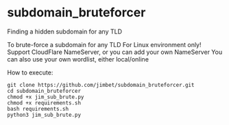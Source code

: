 # subdomain_bruteforcer
Finding a hidden subdomain for any TLD

To brute-force a subdomain for any TLD
For Linux environment only!
Support CloudFlare NameServer, or you can add your own NameServer
You can also use your own wordlist, either local/online


How to execute:

```
git clone https://github.com/jimbet/subdomain_bruteforcer.git
cd subdomain_bruteforcer
chmod +x jim_sub_brute.py
chmod +x requirements.sh
bash requirements.sh
python3 jim_sub_brute.py
```
